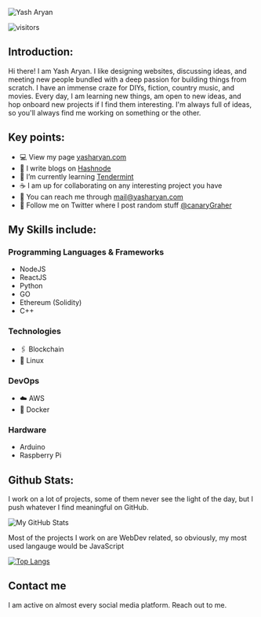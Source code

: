 ![Yash Aryan](https://capsule-render.vercel.app/api?type=waving&color=gradient&height=200&section=header&text=Yash%20Aryan&fontSize=60&&fontAlignY=35)


![visitors](https://visitor-badge.glitch.me/badge?page_id=canaryGrapher.canaryGrapher)
## Introduction:
Hi there! I am Yash Aryan. I like designing websites, discussing ideas, and meeting new people bundled with a deep passion for building things from scratch. I have an immense craze for DIYs, fiction, country music, and movies. Every day, I am learning new things, am open to new ideas, and hop onboard new projects if I find them interesting. I'm always full of ideas, so you'll always find me working on something or the other.

## Key points:
- 💻 View my page [yasharyan.com](https://yasharyan.com/)
- 📃 I write blogs on [Hashnode](blogs.yasharyan.com)
- 🌱 I’m currently learning [Tendermint](https://tendermint.com/)
- ☕ I am up for collaborating on any interesting project you have
- 📧 You can reach me through [mail@yasharyan.com](mailto:mail@yasharyan.com)
- 📱 Follow me on Twitter where I post random stuff [@canaryGraher](https://twitter.com/canaryGrapher)

## My Skills include:
### Programming Languages & Frameworks
- NodeJS
- ReactJS
- Python
- GO
- Ethereum (Solidity)
- C++

### Technologies
- 🖇️ Blockchain
- 🐧 Linux

### DevOps
- ☁️ AWS
- 🐳 Docker

### Hardware
- Arduino
- Raspberry Pi

## Github Stats:
I work on a lot of projects, some of them never see the light of the day, but I push whatever I find meaningful on GitHub.

![My GitHub Stats](https://github-readme-stats.vercel.app/api?username=canaryGrapher&theme=radical)

Most of the projects I work on are WebDev related, so obviously, my most used langauge would be JavaScript

[![Top Langs](https://github-readme-stats.vercel.app/api/top-langs/?username=canaryGrapher&hide=HTML&layout=compact)](https://github.com/canaryGrapher/github-readme-stats)


## Contact me
I am active on almost every social media platform. Reach out to me.

